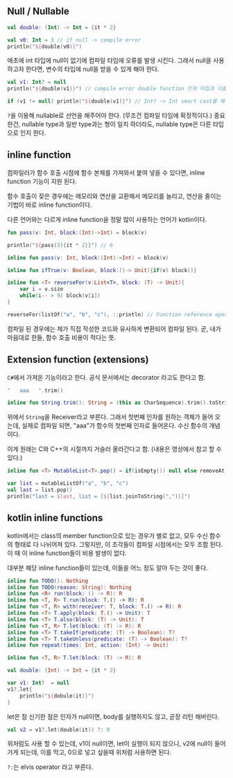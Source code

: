 
## Null / Nullable

```kotlin
val double: (Int) -> Int = {it * 2}

val v0: Int = 3 // if null -> compile error
println("${double(v0)}")
```

애초에 int 타입에 null이 없기에 컴파일 타임에 오류를 발생 시킨다. 
그래서 null을 사용하고자 한다면, 변수의 타입에 null을 받을 수 있게 해야 한다. 

```kotlin
val v1: Int? = null
println("${double(v1)}") // compile error double function 인자 타입과 다름.

if (v1 != null) println("${double(v1)}") // Int? -> Int smart cast를 해주기 때문에 가능하다. 
```

`?`을 이용해 nullable로 선언을 해주어야 한다. (무조건 컴파일 타임에 확정적이다.)
중요한건, nullable type과 일반 type과는 형이 일치 하더라도, nullable type은 다른 타입으로 인지 한다. 


## inline function 

컴파일러가 함수 호출 시점에 함수 본체를 가져와서 붙여 넣을 수 있다면, inline function 기능이 지원 된다. 

함수 호출이 잦은 경우에는 메모리와 연산을 교환해서 메모리를 늘리고, 연산을 줄이는 기법이 바로 inline function이다. 

다른 언어와는 다르게 inline function을 정말 많이 사용하는 언어가 kotlin이다. 

```kotlin
fun pass(v: Int, block:(Int)->Int) = block(v)

println("${pass(3){it * 2}}") // 6

inline fun pass(v: Int, block:(Int)->Int) = block(v)

inline fun ifTrue(v: Boolean, block:()-> Unit){if(v) block()}

inline fun <T> reverseFor(v:List<T>, block: (T) -> Unit){
    var i = v.size
    while(i-- > 9) block(v[i])
}

reverseFor(listOf("a", "b", "c"), ::println) // Function reference operator
```

컴파일 된 경우에는 제가 직접 작성한 코드와 유사하게 변환되어 컴파일 된다. 곧, 내가 마음대로 한들, 함수 호출 비용이 적다는 뜻.

## Extension function (extensions)

`C#`에서 가져온 기능이라고 한다. 공식 문서에서는 decorator 라고도 한다고 함. 

```kotlin
"   aaa   ".trim()

inline fun String.trim(): String = (this as CharSequence).trim().toString()
```

위에서 `String`을 Receiver라고 부른다. 그래서 첫번째 인자를 원하는 객체가 들어 오는데, 실제로 컴파일 되면, "aaa"가 함수의 첫번째 인자로 들어온다. 
수신 함수의 개념이다. 

이게 원래는 C와 C++의 시절까지 거슬러 올라간다고 함. (내용은 영상에서 참고 할 수 있다.)

```kotlin
inline fun <T> MutableList<T>.pop() = if(isEmpty()) null else removeAt(lastIndex)

var list = mutableListOf("a", "b", "c")
val last = list.pop()
println("last = $last, list = [${list.joinToString(",")}]")
```

## kotlin inline functions

kotlin에서는 class의 member function으로 있는 경우가 별로 없고, 모두 수신 함수의 형태로 다 나뉘어져 있다. 
그렇지만, 이 조각들이 컴파일 시점에서는 모두 조합 된다. 이 때 이 inline function들이 비용 발생이 없다. 

대부분 해당 inline function들이 있는데, 이들을 어느 정도 알아 두는 것이 좋다. 

```kotlin
inline fun TODO(): Nothing
inline fun TODO(reason: String): Nothing
inline fun <R> run(block: () -> R): R
inline fun <T, R> T.run(block: T.() -> R): R
inline fun <T, R> with(receiver: T, block: T.() -> R): R
inline fun <T> T.apply(block: T.() -> Unit): T
inline fun <T> T.also(block: (T) -> Unit): T
inline fun <T, R> T.let(block: (T) -> R): R
inline fun <T> T.takeIf(predicate: (T) -> Boolean): T?
inline fun <T> T.takeUnless(predicate: (T) -> Boolean): T?
inline fun repeat(times: Int, action: (Int) -> Unit) 
```

```kotlin
inline fun <T, R> T.let(block: (T) -> R): R

val double: (Int) -> Int = {it * 2}

var v1: Int?  = null
v1?.let{
    println("${dobule(it)}")
}
```

let은 참 신기한 점은 인자가 null이면, body를 실행하지도 않고, 곧장 리턴 해버린다. 

```kotlin
val v2 = v1?.let(double(it)) ?: 0 
```

위처럼도 사용 할 수 있는데, v1이 null이면, let이 실행이 되지 않으니, v2에 null이 들어가게 되는데, 이를 막고, 0으로 넣고 싶을때 위처럼 사용하면 된다. 

`?:`는 elvis operator 라고 부른다. 

